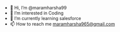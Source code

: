 - 👋 Hi, I’m @maramharsha99
- 👀 I’m interested in Coding
- 🌱 I’m currently learning salesforce
- 📫 How to reach me maramharsha965@gmail.com

<!---
maramharsha99/maramharsha99 is a ✨ special ✨ repository because its `README.md` (this file) appears on your GitHub profile.
You can click the Preview link to take a look at your changes.
--->
